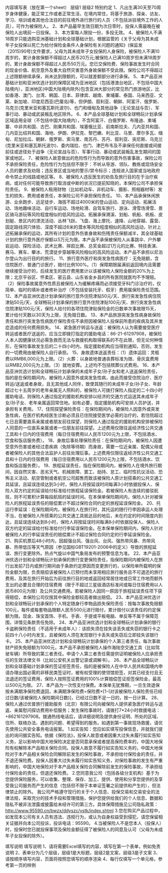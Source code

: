 内容填写表（放在第一个sheet）
	层级1	层级2
	特别约定
		1、凡出生满30天至70周岁身体健康，能正常工作或者正常生活，在境内常住，将基于旅游、探亲、访友、学习、培训或者其他合法目的前往境外进行旅行的人员（不包括派驻境外工作的人员），可作为被保险人。
		2、本产品最早生效日期为次日零时，投保人需最晚在被保险人出境前一日投保。
		3、本方案每人限投一份，多投无效。
		4、被保险人不满18周岁只能选购亚洲基础计划和全球基础计划，根据监管的《关于父母为其未成年子女投保以死亡为给付保险金条件人身保险有关问题的通知》(保监发〔2015)90号)文件要求，父母为其未成年子女投保的人身保险，被保险人不满10周岁的，累计身故保额不得超过人民币20万元;被保险人已满10周岁但未满18周岁的，累计身故保额不得超过人民币50万元。您已交保险费、保险事故发生时合同的现金价值、航空意外及重大自然灾害意外身故保额不受此限。保险公司不得超过上述限额继续承保，尚未达到限额的，可以就差额部分进行承保。
		5、本产品亚洲基础计划和亚洲优选计划的保障区域为亚洲地区（包括港澳台地区，不包括中国大陆境内），亚洲地区(中国大陆境内除外)包含亚洲大部分的常见热门旅游地区，比如香港、澳门、台湾、韩国、日本、菲律宾、越南、柬埔寨、泰国、马来西亚、文莱、新加坡、印度尼西亚(巴厘岛)等，但伊朗、叙利亚、朝鲜、阿富汗、俄罗斯、乌克兰(克里米亚和塞瓦斯托波尔)、也门和缅甸及其他战争（无论宣战与否）、军事行动、暴动或武装叛乱地区除外。
		6、本产品全球基础计划和全球畅玩计划承保区域适用全球（不包括中国大陆境内），不含阿富汗、白俄罗斯、布隆迪、柬埔寨、中非共和国、古巴、刚果共和国、埃塞俄比亚、前南斯拉夫、几内亚共和国、几内亚比绍共和国、海地、伊朗、伊拉克、黎巴嫩、利比亚、马里、摩尔多瓦、缅甸、尼加拉瓜、朝鲜、俄罗斯、索马里、南苏丹、苏丹、叙利亚、突尼斯、乌克兰(克里米亚和塞瓦斯托波尔)、委内瑞拉、也门、津巴布韦及不承保任何直接或间接前往或途径处于战争（无论宣战与否）、军事行动、暴动或武装叛乱发生期间的国家或地区。
		7、被保险人故意做出的危险性行为而导致的意外伤害事故，保险公司不承担保险责任，危险性行为包括但不限于：不听从导游、领队、教练或现场安全人员的要求及劝阻；违反景区或当地的警示/禁令标示；违规进入国家或当地政府命令禁止的线路或地区等。
		8、被保险人违反医生的劝告及旅行目的在于治疗疾病，或对任何可能导致旅行取消或中断的状况已提前知晓的，本保险公司不承担保险责任。
		9、被保险人租用财物（比如机动车、非机动车、摄影、照相器材等）发生的损失、费用或者责任，本保险公司不承担保险责任。
		10、本产品承保休闲旅游、业余跑步、远足徒步、海拔不超过4000米的登山运动、定向运动、拓展活动、场地趣味活动、自行车运动、场地轮滑、自驾车旅行、游泳、滑雪场滑雪、景区骑马游玩等风险程度相似的低风险运动。拓展承保溯溪、划船、帆船、帆板、皮划艇、景区内的漂流活动、丛林飞跃、飞盘、海上摩托、速降、山地穿越、露营、固定路线洞穴体验、深度不超过6米的潜水等风险程度相似的高风险运动，针对上述拓展承保的运动，其所有计划的意外伤害身故和伤残责任保额减半，其全球基础计划的旅行意外医疗保额以5万元为限。本产品不承保被保险人从事跳伞、户外攀岩运动、探险活动、武术比赛、摔跤比赛、总奖金超过1万元的比赛、特技表演、赛马、赛车、攀冰、荒漠徒步穿越等风险相似的高风险运动。本产品不承担以尼泊尔登山为出行目的的旅行。
		11、旅行意外医疗和突发急性病医疗：无免赔额，含住院医疗、普通门诊医疗，赔付比例100%。（1）保障期限届满前返回境内且需要继续接受治疗的，后续发生的医疗费用累计以该被保险人保险金额的20%为上限；北京平谷区、怀柔区、密云县、山东省金乡县的所有医院就医均不予理赔。（2）保险事故属意外性质且被保险人为缓解疼痛而必须接受牙科门诊治疗的，仅简单、临时的填补或者修补治疗（不包括安装托牙、假牙）费用属保险责任范围。
		12、本产品亚洲优选计划承保的旅行意外住院津贴50元/天、旅行突发急性病住院津贴50元/天，全球畅玩计划承保的旅行意外住院津贴100元/天、旅行突发急性病住院津贴100元/天，保险人给付的各项住院津贴保险金的日数单次事故限15天，累计给付天数以30天为上限，无免赔日数。
		13、本产品旅游突发急性病身故保险责任和旅行突发急性病医疗保险责任不承担因被保险人投保前所患的疾病及其并发症造成的任何费用损失。
		14、紧急医疗转运与送返：被保险人认为需要接受医疗转运或者医疗送返的，应当立即拨打指定的援助电话：86-21-61297908，被保险人本人因健康状况必需急救而无法与救援机构取得联系的不在此限，但无论何种情形，在保险事故发生后的二十四小时内，指定援助机构应当得到通知，否则，发生的一切费用由被保险人自行承担。
		15、身故遗体送返责任：（1）遗体运回：灵柩费以RMB6,000元为上限。（2）火葬：以身故地普通丧葬标准为限、骨灰盒费用以RMB2,000元为上限。（3）就地安葬。上述均不包括殡葬仪式费用。
		16、本产品亚洲优选计划和全球畅玩计划承保的未成年子女/孙子女和老人送返保险责任，指的是在保险期间内，被保险人因意外或突发急性病，由此而接受住院治疗、医疗转运/送返或者身故，且无其他成人同伴，致使其随行的未成年子女/孙子女、年龄超过七十五周岁的老年亲属无人照料的，被保险人可拨打保险人指定的二十四小时援助电话，则保险人通过指定的援助机构安排以经济的交通方式运送其未成年子女/孙子女、老年亲属返回常住地。如有必要，指定援助机构可安排人员护送，并承担有关费用。
		17、住院探望保险责任：在保险期间内，被保险人因意外或突发急性病，在医疗机构经医生诊断必须且已住院接受医学必需的治疗的，若住院超过七日且需要直系亲属或者朋友前往探望，则保险人通过指定的援助机构安排被保险人同意的一位直系亲属或者一位朋友前往探望。上述费用仅限往返经济性公共交通工具和十日内的住宿费用（每日住宿费用以人民币1200元为上限，不包括酒水、饮食和饭店服务费）。
		18、身故后事处理保险责任：在保险期间内，被保险人因遭受意外伤害或者经过患疾病（免除等待期）而身故，需要一位近亲属、配偶父母或者被保险人的其他合法监护人前往处理后事。上述费用仅限往返经济性公共交通工具和十日内的住宿费用（每日住宿费用以人民币1200元为上限，不包括酒水、饮食和饭店服务费）。
		19、旅程延误责任，指在保险期间内，被保险人在境外旅行期间，因自然灾害、恶劣天气、机械故障、罢工、劫持、怠工、临时性抗议活动、恐怖主义活动、航空管制或者航空公司超售而致该被保险人原计划搭乘的公共交通工具延误，且延误连续达到3小时，保险人将按延误时间每满3小时依据投保人、保险人双方约定的延误给付标准给付旅程延误保险金。若被保险人有连续的接驳航班，则不可累积计算每段航班的延误时间。在本保单保险期间内，保险人针对被保险人的旅程延误责任的赔偿累计不超过保险合同约定的旅程延误保险金。
		20、托运行李延误：在保险期间内，被保险人在旅行时，其托运的随行行李因承运人处理不当，在被保险人所搭乘的公共交通工具抵达目的地后，未在约定的时间限度内到达，且延误连续达到8小时，保险人将按延误时间每满8小时依据投保人、保险人双方约定的延误给付标准给付行李延误保险金。在本保单保险期间内，保险人针对被保险人的行李延误责任的赔偿累计不超过保险合同约定的行李延误保险金。
		21、购买机票后48小时内，因超强台风、强台风、台风、强热带风暴、热带风暴、热带低压等天气原因（参见国标GBT19201-2006中的定义）导致的旅程延误、旅行变更除外。热点气旋以中国气象局发布的预警信息为准。
		22、本产品亚洲优选计划和全球畅玩计划承保的旅行变更保险责任，指保险期间内被保险人在旅行出发前7日内或旅行期间由于条款约定原因而变更旅行的，以保险单所载明的保险金额为限，负责赔偿该被保险人已预付而未享用相应旅行服务且不可退还的旅行费用，及其在旅行开始后为前往旅行目的地或返回经常居住地或日常工作地而额外支出的必要且合理的住宿费用（限于不超过三星级酒店标准间或每日住宿费用以人民币800元为限）及公共交通费用。若被保险人因同一原因于旅程延误责任项下获得赔偿，本保险公司仅按其中保险金额较高者做出赔偿。
		23、本产品亚洲优选计划和全球畅玩计划承保的个人特定随身行李物品损失保险责任：按每次事故免赔额100元，每件或每套物品限额人民币500元进行赔付，累计赔付以该责任的约定保额为限。现金、珠宝首饰、手机、手表、手提或平板电脑、单反等不属于保障范围，详情见条款责任免除。
		24、本产品亚洲优选计划和全球畅玩计划承保的银行卡盗刷保险责任（不适用于未成年人）：该损失须在挂失该丢失或失窃的银行卡之前四十八小时内发生，且被保险人须在发现银行卡丢失或失窃后立即挂失该银行卡。
		25、本产品亚洲优选计划和全球畅玩计划承保的个人第三者责任，每次事故财产损失免赔额为1000元，本产品不承担被保险人操作海陆空交通工具（比如驾驶车辆）所导致的第三者责任。申请个人第三者责任需提供证明被保险人应承担责任的生效法律文书（比如公安机关出警记录或调解书）。
		26、本产品全球畅玩计划和全球基础计划承保的签证拒签责任，指的是被保险人在中华人民共和国境内申请办理出国必需的非移民类签证时，被有权受理的使领馆拒签，对其已经支付且无法退还的签证费用，保险人按照签证费用的100%计算赔偿签证拒签保险金，最高以500元为限。
		27、本产品为一次性支付保费。本保单无犹豫期，一旦生效退保按未满期净保险费退回，未满期净保险费=保险费×[1-(对该被保险人保险责任已经过日数/该被保险人保险期间日数)]，已经过日数不足一日的，按一日计算。
		28、保险人通过优普旅行援助服务（北京）有限公司向被保险人提供紧急医疗转运与送返、亲属慰问探访费用补偿服务；发生保险事故时，请拨打7*24小时救援电话：+862161297908。拨通热线电话后，请详细说明及提供身份证明、所处的区域、住所、联络办法、遇到的问题、希望得到的服务。如遇到第一事故现场救援，请优先使用公共安全事务电话报案。
		1.如实告知：您应如实填写投保信息，并就我们提出的询问据实告知。依据《保险法》，投保人故意或者因重大过失未履行如实告知义务，足以影响中国大地保险决定是否同意承保或者提高保险费率的，中国大地保险有权解除本产品相关保险合同。投保人故意不履行如实告知义务的，中国大地保险对于本产品相关保险合同解除前发生的保险事故，不承担给付保险金的责任，并不退还保险费。投保人因重大过失未履行如实告知义务，对保险事故的发生有严重影响的，中国大地保险对于本产品相关保险合同解除前发生的保险事故，不承担给付保险金的责任，但退还保险费。
		2.您同意我公司（包括各级分支机构）基于为您提供保险服务，可以收集、整理、保存、加工、提供、使用和分享您提供的及享受我公司服务而产生的信息（包括但不限于本单证签署之前提供和产生的），但法律禁止的除外。
		我公司严格遵守现行的关于个人信息、投保交易和交易安全的法律法规，采取充分的技术手段和管理措施，保护您提供给我们的个人信息、数据和隐私不被非法泄露或披露给未经许可的第三方。具体保障措施见公司隐私政策：http://www.95590.cn/bwzx/ddyszc/ystk/index.shtml
		3.您在购买产品过程中，如发现本公司有关人员有违法、违规行为，或认为自身权益受到侵犯，请您保留相关证据并向本公司投诉，投诉电话：95590。
		4.当被保险人不是您本人（投保人）时，投保时您已就投保事项及保险金额征得了被保险人的同意及认可（父母为未成年子女投保的除外）。


填写说明
	填写说明
	1、请将需要Excel填写的内容，填写在第一个表单，例如免责说明
	2、表单分为几个层级，层级1是大标题，层级2是文案，层级3是子文案
	3、请按顺序填写内容，页面将按照您填写的顺序渲染
	4、每行仅填写一个单元格，参考第一页的样例


